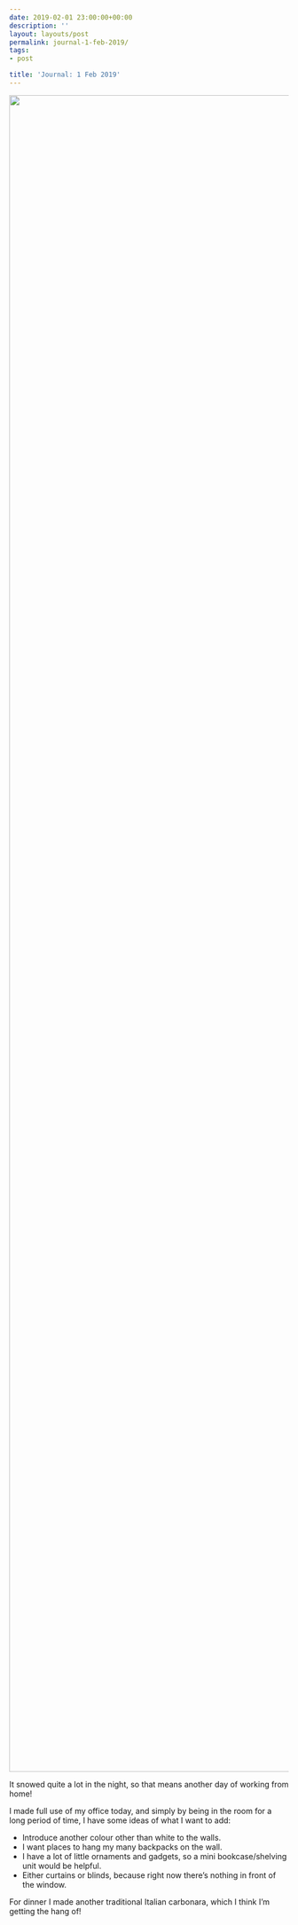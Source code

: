 ```yaml
---
date: 2019-02-01 23:00:00+00:00
description: ''
layout: layouts/post
permalink: journal-1-feb-2019/
tags:
- post

title: 'Journal: 1 Feb 2019'
---
```


<p><img loading="lazy" class="alignnone size-full wp-image-6794" src="https://chrishannah.me/images/2019/02/IMG_2428.png" width="4032" height="3024" srcset="https://chrishannah.me/images/2019/02/IMG_2428.png 4032w, https://chrishannah.me/images/2019/02/IMG_2428-300x225.png 300w, https://chrishannah.me/images/2019/02/IMG_2428-768x576.png 768w, https://chrishannah.me/images/2019/02/IMG_2428-1832x1374.png 1832w, https://chrishannah.me/images/2019/02/IMG_2428-1376x1032.png 1376w, https://chrishannah.me/images/2019/02/IMG_2428-1044x783.png 1044w, https://chrishannah.me/images/2019/02/IMG_2428-632x474.png 632w, https://chrishannah.me/images/2019/02/IMG_2428-536x402.png 536w" sizes="(max-width: 4032px) 100vw, 4032px" /></p>
<p>It snowed quite a lot in the night, so that means another day of working from home!</p>
<p>I made full use of my office today, and simply by being in the room for a long period of time, I have some ideas of what I want to add:</p>
<ul>
<li>Introduce another colour other than white to the walls.</li>
<li>I want places to hang my many backpacks on the wall.</li>
<li>I have a lot of little ornaments and gadgets, so a mini bookcase/shelving unit would be helpful.</li>
<li>Either curtains or blinds, because right now there’s nothing in front of the window.</li>
</ul>
<p>For dinner I made another traditional Italian carbonara, which I think I’m getting the hang of!</p>
